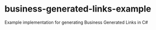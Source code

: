 # business-generated-links-example
Example implementation for generating Business Generated Links in C#
